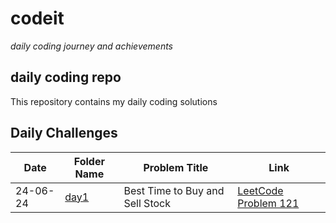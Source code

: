 # codeit
*daily coding journey and achievements*

## daily coding repo
This repository contains my daily coding solutions

## Daily Challenges
| Date       | Folder Name          | Problem Title      | Link                                      |
|------------|----------------------|--------------------|-------------------------------------------|
| 24-06-24   | [day1](https://github.com/manavvgarg/leetcode/tree/main/day1) | Best Time to Buy and Sell Stock | [LeetCode Problem 121](https://leetcode.com/problems/best-time-to-buy-and-sell-stock/) |
